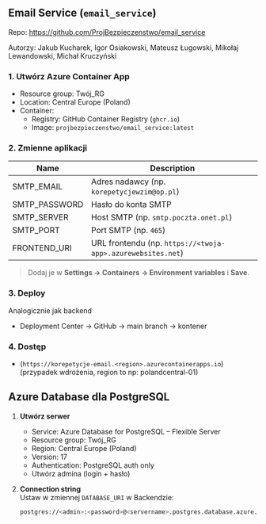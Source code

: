 ## Email Service (`email_service`)

Repo: https://github.com/ProjBezpieczenstwo/email_service

Autorzy: Jakub Kucharek, Igor Osiakowski, Mateusz Ługowski, Mikołaj Lewandowski, Michał Kruczyński

### 1. Utwórz Azure Container App

- Resource group: Twój_RG  
- Location: Central Europe (Poland)  
- Container:
  - Registry: GitHub Container Registry (`ghcr.io`)  
  - Image: `projbezpieczenstwo/email_service:latest`

### 2. Zmienne aplikacji

| Name            | Description                                      |
|-----------------|--------------------------------------------------|
| SMTP_EMAIL      | Adres nadawcy (np. `korepetycjewzim@op.pl`)      |
| SMTP_PASSWORD   | Hasło do konta SMTP                              |
| SMTP_SERVER     | Host SMTP (np. `smtp.poczta.onet.pl`)            |
| SMTP_PORT       | Port SMTP (np. `465`)                            |
| FRONTEND_URI    | URL frontendu (np. `https://<twoja-app>.azurewebsites.net`) |

> Dodaj je w **Settings → Containers → Environment variables** i **Save**.

### 3. Deploy
Analogicznie jak backend
- Deployment Center → GitHub → main branch → kontener

### 4. Dostęp

- (```https://korepetycje-email.<region>.azurecontainerapps.io```) (przypadek wdrożenia, region to np: polandcentral-01)


## Azure Database dla PostgreSQL

1. **Utwórz serwer**  
   - Service: Azure Database for PostgreSQL – Flexible Server  
   - Resource group: Twój_RG  
   - Region: Central Europe (Poland)  
   - Version: 17  
   - Authentication: PostgreSQL auth only  
   - Utwórz admina (login + hasło)  

2. **Connection string**  
   Ustaw w zmiennej `DATABASE_URI` w Backendzie:
   ```bash
   postgres://<admin>:<password>@<servername>.postgres.database.azure.com:5432/<db_name>
   ```